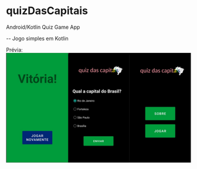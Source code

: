 # quizDasCapitais
Android/Kotlin Quiz Game App

--
Jogo simples em Kotlin

Prévia:
![alt text](https://github.com/leo-motta/quizDasCapitais/blob/main/preview/preview.png)
